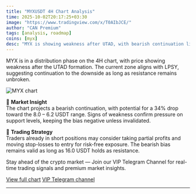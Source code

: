 ```yaml
---
title: "MYXUSDT 4H Chart Analysis"
time: 2025-10-02T20:17:25+03:30
image: "https://www.tradingview.com/x/T0AIbJCE/"
author: "CAN Premium"
tags: [analysis, roadmap]
coins: [myx]
desc: "MYX is showing weakness after UTAD, with bearish continuation likely toward lower support levels."
---
```


MYX is in a distribution phase on the 4H chart, with price showing weakness after the UTAD formation. The current zone aligns with LPSY, suggesting continuation to the downside as long as resistance remains unbroken.

![MYX chart](https://www.tradingview.com/x/T0AIbJCE/)  


🔎 **Market Insight**  
The chart projects a bearish continuation, with potential for a 34% drop toward the 8.0 – 6.2 USDT range. Signs of weakness confirm pressure on support levels, keeping the bias negative unless invalidated.  

📌 **Trading Strategy**  
Traders already in short positions may consider taking partial profits and moving stop-losses to entry for risk-free exposure. The bearish bias remains valid as long as 16.0 USDT holds as resistance.  

Stay ahead of the crypto market — Join our VIP Telegram Channel for real-time trading signals and premium market insights.

[View full chart](https://www.tradingview.com/x/T0AIbJCE/)
[VIP Telegram channel](https://t.me/+2znhsiCGpI81MzQ0)

---